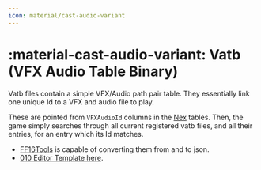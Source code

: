 ```yaml
---
icon: material/cast-audio-variant
---
```


# :material-cast-audio-variant: Vatb (VFX Audio Table Binary)

Vatb files contain a simple VFX/Audio path pair table. They essentially link one unique Id to a VFX and audio file to play.

These are pointed from `VFXAudioId` columns in the [Nex](../../tutorials/nex/nxd_editing.md) tables. Then, the game simply searches through all current registered vatb files, and all their entries, for an entry which its Id matches.

* [FF16Tools](https://github.com/Nenkai/FF16Tools/) is capable of converting them from and to json.
* [010 Editor Template here](https://github.com/Nenkai/010GameTemplates/blob/main/Square%20Enix/Final%20Fantasy%2016/FF16_vatb_VFXAudioTable.bt).
